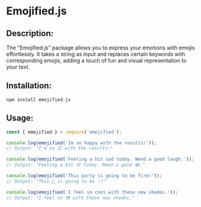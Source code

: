 # Emojified.js

## Description:
The "Emojified.js" package allows you to express your emotions with emojis effortlessly. It takes a string as input and replaces certain keywords with corresponding emojis, adding a touch of fun and visual representation to your text.

## Installation:
```
npm install emojified.js
```

## Usage:
```javascript
const { emojified } = require('emojified');

console.log(emojified('Im so happy with the results!'));
// Output: "I'm so 😊 with the results!"

console.log(emojified('Feeling a bit sad today. Need a good laugh.'));
// Output: "Feeling a bit 😢 today. Need a good 😂."

console.log(emojified('This party is going to be fire!'));
// Output: "This 🎉 is going to be 🔥!"

console.log(emojified('I feel so cool with these new shades.'));
// Output: "I feel so 😎 with these new shades."
```
